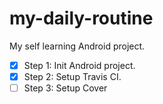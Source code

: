 # my-daily-routine
My self learning Android project.

* [x] Step 1: Init Android project.
* [x] Step 2: Setup Travis CI.
* [ ] Step 3: Setup Cover